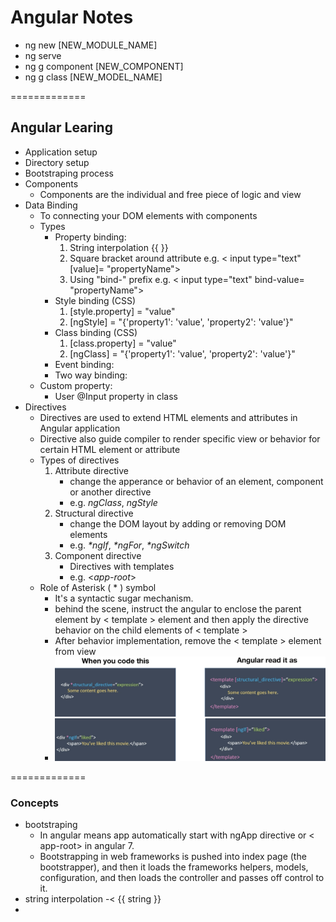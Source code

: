 # Angular Notes

- ng new [NEW_MODULE_NAME]
- ng serve
- ng g component [NEW_COMPONENT]
- ng g class [NEW_MODEL_NAME]

=============

## Angular Learing
- Application setup
- Directory setup
- Bootstraping process
- Components
	- Components are the individual and free piece of logic and view
- Data Binding
	- To connecting your DOM elements with components
	- Types
		- Property binding: 
			1. String interpolation {{ }}
			2. Square bracket around attribute e.g. < input type="text" [value]= "propertyName">
			3. Using "bind-" prefix e.g. < input type="text" bind-value= "propertyName">
		- Style binding (CSS)
			1. [style.property] = "value"
			2. [ngStyle] = "{'property1': 'value', 'property2': 'value'}"
		- Class binding (CSS)
			1. [class.property] = "value"
			2. [ngClass] = "{'property1': 'value', 'property2': 'value'}"
		- Event binding:
		- Two way binding:
	- Custom property:
		- User @Input property in class
- Directives
	- Directives are used to extend HTML elements and attributes in Angular application
	- Directive also guide compiler to render specific view or behavior for certain HTML element or attribute
	- Types of directives
		1. Attribute directive
			- change the apperance or behavior of an element, component or another directive
			- e.g. _ngClass_, _ngStyle_
		2. Structural directive
			- change the DOM layout by adding or removing DOM elements
			- e.g. _*ngIf_, _*ngFor_, _*ngSwitch_
		3. Component directive
			- Directives with templates
			- e.g. <_app-root_>
	- Role of Asterisk ( * ) symbol
		- It's a syntactic sugar mechanism.
		- behind the scene, instruct the angular to enclose the parent element by < template > element and then apply the directive behavior on the child elements of < template >
		- After behavior implementation, remove the < template > element from view
		- ![](images/structural-element-parsing.png?raw=true)

=============

### Concepts
- bootstraping 
	- In angular means app automatically start with ngApp directive or < app-root> in angular 7.
	- Bootstrapping in web frameworks is pushed into index page (the bootstrapper), and then it loads the frameworks helpers, models, configuration, and then loads the controller and passes off control to it.
- string interpolation -< {{ string }}
- 